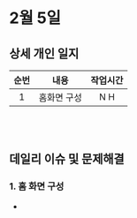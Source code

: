 # 2월 5일
## 상세 개인 일지 
|순번|내용|작업시간
|:---:|:-----:|:-------:
|1| 홈화면 구성 | N H


</br></br>
## 데일리 이슈 및 문제해결
### 1. 홈 화면 구성
  - 

